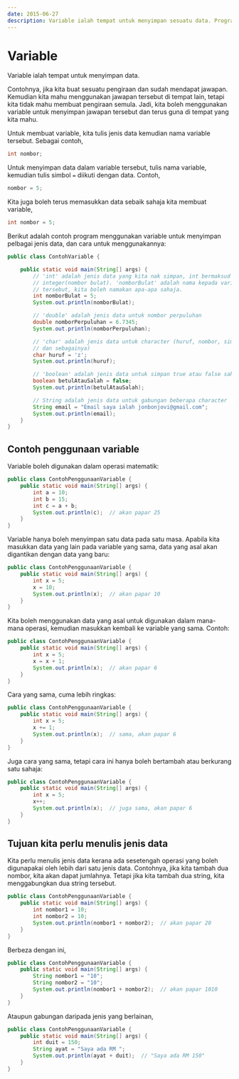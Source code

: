 ```yaml
---
date: 2015-06-27
description: Variable ialah tempat untuk menyimpan sesuatu data. Program yang lebih menarik boleh dibuat dengan menggunakan variable. Lihat cara penggunaannya di sini.
---
```


# Variable

Variable ialah tempat untuk menyimpan data.

Contohnya, jika kita buat sesuatu pengiraan dan sudah mendapat jawapan.
Kemudian kita mahu menggunakan jawapan tersebut di tempat lain, tetapi
kita tidak mahu membuat pengiraan semula. Jadi, kita boleh menggunakan
variable untuk menyimpan jawapan tersebut dan terus guna di tempat yang
kita mahu.

Untuk membuat variable, kita tulis jenis data kemudian nama variable
tersebut. Sebagai contoh,

```java
int nombor;
```

Untuk menyimpan data dalam variable tersebut, tulis nama variable,
kemudian tulis simbol `=` diikuti dengan data. Contoh,

```java
nombor = 5;
```

Kita juga boleh terus memasukkan data sebaik sahaja kita membuat
variable,

```java
int nombor = 5;
```

Berikut adalah contoh program menggunakan variable untuk menyimpan
pelbagai jenis data, dan cara untuk menggunakannya:

```java
public class ContohVariable {

    public static void main(String[] args) {
        // 'int' adalah jenis data yang kita nak simpan, int bermaksud
        // integer(nombor bulat). 'nomborBulat' adalah nama kepada variable
        // tersebut, kita boleh namakan apa-apa sahaja.
        int nomborBulat = 5;
        System.out.println(nomborBulat);

        // 'double' adalah jenis data untuk nombor perpuluhan
        double nomborPerpuluhan = 6.7345;
        System.out.println(nomborPerpuluhan);

        // 'char' adalah jenis data untuk character (huruf, nombor, simbol
        // dan sebagainya)
        char huruf = 'z';
        System.out.println(huruf);

        // 'boolean' adalah jenis data untuk simpan true atau false sahaja
        boolean betulAtauSalah = false;
        System.out.println(betulAtauSalah);

        // String adalah jenis data untuk gabungan beberapa character
        String email = "Email saya ialah jonbonjovi@gmail.com";
        System.out.println(email);
    }
}
```

## Contoh penggunaan variable

Variable boleh digunakan dalam operasi matematik:

```java
public class ContohPenggunaanVariable {
    public static void main(String[] args) {
        int a = 10;
        int b = 15;
        int c = a + b;
        System.out.println(c);  // akan papar 25
    }
}
```

Variable hanya boleh menyimpan satu data pada satu masa. Apabila kita
masukkan data yang lain pada variable yang sama, data yang asal akan
digantikan dengan data yang baru:

```java
public class ContohPenggunaanVariable {
    public static void main(String[] args) {
        int x = 5;
        x = 10;
        System.out.println(x);  // akan papar 10
    }
}
```

Kita boleh menggunakan data yang asal untuk digunakan dalam mana-mana
operasi, kemudian masukkan kembali ke variable yang sama. Contoh:

```java
public class ContohPenggunaanVariable {
    public static void main(String[] args) {
        int x = 5;
        x = x + 1;
        System.out.println(x);  // akan papar 6
    }
}
```

Cara yang sama, cuma lebih ringkas:

```java
public class ContohPenggunaanVariable {
    public static void main(String[] args) {
        int x = 5;
        x += 1;
        System.out.println(x);  // sama, akan papar 6
    }
}
```

Juga cara yang sama, tetapi cara ini hanya boleh bertambah atau
berkurang satu sahaja:

```java
public class ContohPenggunaanVariable {
    public static void main(String[] args) {
        int x = 5;
        x++;
        System.out.println(x);  // juga sama, akan papar 6
    }
}
```

## Tujuan kita perlu menulis jenis data

Kita perlu menulis jenis data kerana ada sesetengah operasi yang boleh
digunapakai oleh lebih dari satu jenis data. Contohnya, jika kita tambah
dua nombor, kita akan dapat jumlahnya. Tetapi jika kita tambah dua
string, kita menggabungkan dua string tersebut.

```java
public class ContohPenggunaanVariable {
    public static void main(String[] args) {
        int nombor1 = 10;
        int nombor2 = 10;
        System.out.println(nombor1 + nombor2);  // akan papar 20
    }
}
```

Berbeza dengan ini,

```java
public class ContohPenggunaanVariable {
    public static void main(String[] args) {
        String nombor1 = "10";
        String nombor2 = "10";
        System.out.println(nombor1 + nombor2);  // akan papar 1010
    }
}
```

Ataupun gabungan daripada jenis yang berlainan,

```java
public class ContohPenggunaanVariable {
    public static void main(String[] args) {
        int duit = 150;
        String ayat = "Saya ada RM ";
        System.out.println(ayat + duit);  // "Saya ada RM 150"
    }
}
```
